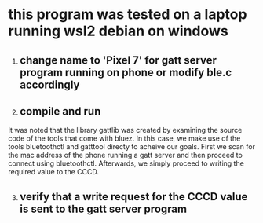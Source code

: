 # this program was tested on a laptop running wsl2 debian on windows

1. ## change name to 'Pixel 7' for gatt server program running on phone or modify ble.c accordingly

2. ## compile and run

It was noted that the library gattlib was created by examining the source code of the tools that come with bluez.
In this case, we make use of the tools bluetoothctl and gatttool directy to acheive our goals.
First we scan for the mac address of the phone running a gatt server and then
proceed to connect using bluetoothctl. Afterwards, we simply proceed to writing the required value to the CCCD.

3. ## verify that a write request for the CCCD value is sent to the gatt server program
